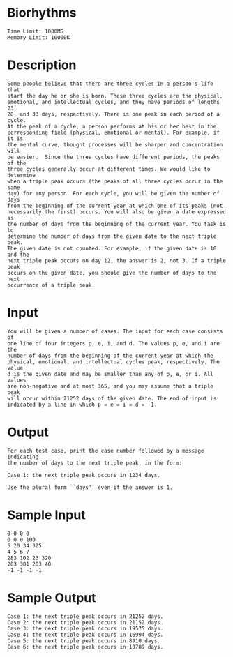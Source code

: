 Biorhythms
=

    Time Limit: 1000MS
    Memory Limit: 10000K

Description
=
    Some people believe that there are three cycles in a person's life that
    start the day he or she is born. These three cycles are the physical,
    emotional, and intellectual cycles, and they have periods of lengths 23,
    28, and 33 days, respectively. There is one peak in each period of a cycle.
    At the peak of a cycle, a person performs at his or her best in the
    corresponding field (physical, emotional or mental). For example, if it is
    the mental curve, thought processes will be sharper and concentration will
    be easier.  Since the three cycles have different periods, the peaks of the
    three cycles generally occur at different times. We would like to determine
    when a triple peak occurs (the peaks of all three cycles occur in the same
    day) for any person. For each cycle, you will be given the number of days
    from the beginning of the current year at which one of its peaks (not
    necessarily the first) occurs. You will also be given a date expressed as
    the number of days from the beginning of the current year. You task is to
    determine the number of days from the given date to the next triple peak.
    The given date is not counted. For example, if the given date is 10 and the
    next triple peak occurs on day 12, the answer is 2, not 3. If a triple peak
    occurs on the given date, you should give the number of days to the next
    occurrence of a triple peak.

Input
=

    You will be given a number of cases. The input for each case consists of
    one line of four integers p, e, i, and d. The values p, e, and i are the
    number of days from the beginning of the current year at which the
    physical, emotional, and intellectual cycles peak, respectively. The value
    d is the given date and may be smaller than any of p, e, or i. All values
    are non-negative and at most 365, and you may assume that a triple peak
    will occur within 21252 days of the given date. The end of input is
    indicated by a line in which p = e = i = d = -1.

Output
=

    For each test case, print the case number followed by a message indicating
    the number of days to the next triple peak, in the form:

    Case 1: the next triple peak occurs in 1234 days.

    Use the plural form ``days'' even if the answer is 1.

Sample Input
=

    0 0 0 0
    0 0 0 100
    5 20 34 325
    4 5 6 7
    283 102 23 320
    203 301 203 40
    -1 -1 -1 -1

Sample Output
=

    Case 1: the next triple peak occurs in 21252 days.
    Case 2: the next triple peak occurs in 21152 days.
    Case 3: the next triple peak occurs in 19575 days.
    Case 4: the next triple peak occurs in 16994 days.
    Case 5: the next triple peak occurs in 8910 days.
    Case 6: the next triple peak occurs in 10789 days.

